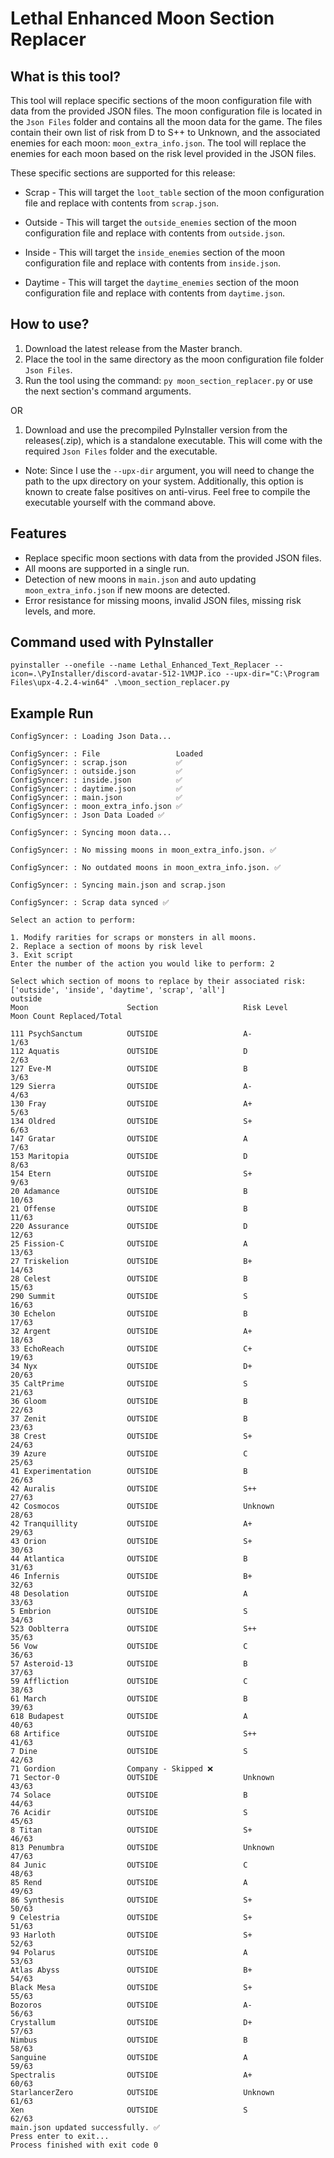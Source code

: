 # Lethal Enhanced Moon Section Replacer

## What is this tool?

This tool will replace specific sections of the moon configuration file with data from the provided JSON files. The moon configuration file is located in the `Json Files` folder and contains all the moon data for the game.
The files contain their own list of risk from D to S++ to Unknown, and the associated enemies for each moon: `moon_extra_info.json`. The tool will replace the enemies for each moon based on the risk level provided in the JSON files.

These specific sections are supported for this release:
 - Scrap - This will target the `loot_table` section of the moon configuration file and replace with contents from `scrap.json`.


 - Outside - This will target the `outside_enemies` section of the moon configuration file and replace with contents from `outside.json`.


 - Inside - This will target the `inside_enemies` section of the moon configuration file and replace with contents from `inside.json`.


 - Daytime - This will target the `daytime_enemies` section of the moon configuration file and replace with contents from `daytime.json`.

## How to use?

1. Download the latest release from the Master branch.
2. Place the tool in the same directory as the moon configuration file folder `Json Files`.
3. Run the tool using the command: `py moon_section_replacer.py` or use the next section's command arguments.

OR

1. Download and use the precompiled PyInstaller version from the releases(.zip), which is a standalone executable. This will come with the required `Json Files` folder and the executable.

- Note: Since I use the `--upx-dir` argument, you will need to change the path to the upx directory on your system. Additionally, this option is known to create false positives on anti-virus. Feel free to compile the executable yourself with the command above.
## Features
- Replace specific moon sections with data from the provided JSON files.
- All moons are supported in a single run.
- Detection of new moons in `main.json` and auto updating `moon_extra_info.json` if new moons are detected.
- Error resistance for missing moons, invalid JSON files, missing risk levels, and more.

## Command used with PyInstaller
`pyinstaller --onefile --name Lethal_Enhanced_Text_Replacer --icon=.\PyInstaller/discord-avatar-512-1VMJP.ico --upx-dir="C:\Program Files\upx-4.2.4-win64" .\moon_section_replacer.py`

## Example Run

```text
ConfigSyncer: : Loading Json Data...

ConfigSyncer: : File                 Loaded              
ConfigSyncer: : scrap.json           ✅                   
ConfigSyncer: : outside.json         ✅                   
ConfigSyncer: : inside.json          ✅                   
ConfigSyncer: : daytime.json         ✅                   
ConfigSyncer: : main.json            ✅                   
ConfigSyncer: : moon_extra_info.json ✅                   
ConfigSyncer: : Json Data Loaded ✅

ConfigSyncer: : Syncing moon data...

ConfigSyncer: : No missing moons in moon_extra_info.json. ✅

ConfigSyncer: : No outdated moons in moon_extra_info.json. ✅

ConfigSyncer: : Syncing main.json and scrap.json

ConfigSyncer: : Scrap data synced ✅

Select an action to perform:

1. Modify rarities for scraps or monsters in all moons.
2. Replace a section of moons by risk level
3. Exit script
Enter the number of the action you would like to perform: 2

Select which section of moons to replace by their associated risk: ['outside', 'inside', 'daytime', 'scrap', 'all']
outside
Moon                      Section                   Risk Level                               Moon Count Replaced/Total                    

111 PsychSanctum          OUTSIDE                   A-                                       1/63                                         
112 Aquatis               OUTSIDE                   D                                        2/63                                         
127 Eve-M                 OUTSIDE                   B                                        3/63                                         
129 Sierra                OUTSIDE                   A-                                       4/63                                         
130 Fray                  OUTSIDE                   A+                                       5/63                                         
134 Oldred                OUTSIDE                   S+                                       6/63                                         
147 Gratar                OUTSIDE                   A                                        7/63                                         
153 Maritopia             OUTSIDE                   D                                        8/63                                         
154 Etern                 OUTSIDE                   S+                                       9/63                                         
20 Adamance               OUTSIDE                   B                                        10/63                                        
21 Offense                OUTSIDE                   B                                        11/63                                        
220 Assurance             OUTSIDE                   D                                        12/63                                        
25 Fission-C              OUTSIDE                   A                                        13/63                                        
27 Triskelion             OUTSIDE                   B+                                       14/63                                        
28 Celest                 OUTSIDE                   B                                        15/63                                        
290 Summit                OUTSIDE                   S                                        16/63                                        
30 Echelon                OUTSIDE                   B                                        17/63                                        
32 Argent                 OUTSIDE                   A+                                       18/63                                        
33 EchoReach              OUTSIDE                   C+                                       19/63                                        
34 Nyx                    OUTSIDE                   D+                                       20/63                                        
35 CaltPrime              OUTSIDE                   S                                        21/63                                        
36 Gloom                  OUTSIDE                   B                                        22/63                                        
37 Zenit                  OUTSIDE                   B                                        23/63                                        
38 Crest                  OUTSIDE                   S+                                       24/63                                        
39 Azure                  OUTSIDE                   C                                        25/63                                        
41 Experimentation        OUTSIDE                   B                                        26/63                                        
42 Auralis                OUTSIDE                   S++                                      27/63                                        
42 Cosmocos               OUTSIDE                   Unknown                                  28/63                                        
42 Tranquillity           OUTSIDE                   A+                                       29/63                                        
43 Orion                  OUTSIDE                   S+                                       30/63                                        
44 Atlantica              OUTSIDE                   B                                        31/63                                        
46 Infernis               OUTSIDE                   B+                                       32/63                                        
48 Desolation             OUTSIDE                   A                                        33/63                                        
5 Embrion                 OUTSIDE                   S                                        34/63                                        
523 Ooblterra             OUTSIDE                   S++                                      35/63                                        
56 Vow                    OUTSIDE                   C                                        36/63                                        
57 Asteroid-13            OUTSIDE                   B                                        37/63                                        
59 Affliction             OUTSIDE                   C                                        38/63                                        
61 March                  OUTSIDE                   B                                        39/63                                        
618 Budapest              OUTSIDE                   A                                        40/63                                        
68 Artifice               OUTSIDE                   S++                                      41/63                                        
7 Dine                    OUTSIDE                   S                                        42/63                                        
71 Gordion                Company - Skipped ❌
71 Sector-0               OUTSIDE                   Unknown                                  43/63                                        
74 Solace                 OUTSIDE                   B                                        44/63                                        
76 Acidir                 OUTSIDE                   S                                        45/63                                        
8 Titan                   OUTSIDE                   S+                                       46/63                                        
813 Penumbra              OUTSIDE                   Unknown                                  47/63                                        
84 Junic                  OUTSIDE                   C                                        48/63                                        
85 Rend                   OUTSIDE                   A                                        49/63                                        
86 Synthesis              OUTSIDE                   S+                                       50/63                                        
9 Celestria               OUTSIDE                   S+                                       51/63                                        
93 Harloth                OUTSIDE                   S+                                       52/63                                        
94 Polarus                OUTSIDE                   A                                        53/63                                        
Atlas Abyss               OUTSIDE                   B+                                       54/63                                        
Black Mesa                OUTSIDE                   S+                                       55/63                                        
Bozoros                   OUTSIDE                   A-                                       56/63                                        
Crystallum                OUTSIDE                   D+                                       57/63                                        
Nimbus                    OUTSIDE                   B                                        58/63                                        
Sanguine                  OUTSIDE                   A                                        59/63                                        
Spectralis                OUTSIDE                   A+                                       60/63                                        
StarlancerZero            OUTSIDE                   Unknown                                  61/63                                        
Xen                       OUTSIDE                   S                                        62/63              
main.json updated successfully. ✅
Press enter to exit...
Process finished with exit code 0
```